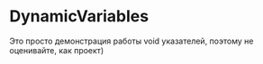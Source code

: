 # DynamicVariables
Это просто демонстрация работы void указателей, поэтому не оценивайте, как проект)
